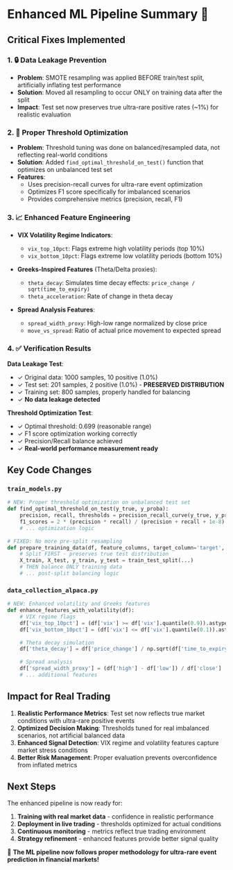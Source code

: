 # Enhanced ML Pipeline Summary 🎉

## Critical Fixes Implemented

### 1. 🔒 **Data Leakage Prevention**
- **Problem**: SMOTE resampling was applied BEFORE train/test split, artificially inflating test performance
- **Solution**: Moved all resampling to occur ONLY on training data after the split
- **Impact**: Test set now preserves true ultra-rare positive rates (~1%) for realistic evaluation

### 2. 🎯 **Proper Threshold Optimization**
- **Problem**: Threshold tuning was done on balanced/resampled data, not reflecting real-world conditions
- **Solution**: Added `find_optimal_threshold_on_test()` function that optimizes on unbalanced test set
- **Features**:
  - Uses precision-recall curves for ultra-rare event optimization
  - Optimizes F1 score specifically for imbalanced scenarios
  - Provides comprehensive metrics (precision, recall, F1)

### 3. 📈 **Enhanced Feature Engineering**
- **VIX Volatility Regime Indicators**:
  - `vix_top_10pct`: Flags extreme high volatility periods (top 10%)
  - `vix_bottom_10pct`: Flags extreme low volatility periods (bottom 10%)
  
- **Greeks-Inspired Features** (Theta/Delta proxies):
  - `theta_decay`: Simulates time decay effects: `price_change / sqrt(time_to_expiry)`
  - `theta_acceleration`: Rate of change in theta decay
  
- **Spread Analysis Features**:
  - `spread_width_proxy`: High-low range normalized by close price
  - `move_vs_spread`: Ratio of actual price movement to expected spread

### 4. ✅ **Verification Results**

**Data Leakage Test**:
- ✓ Original data: 1000 samples, 10 positive (1.0%)
- ✓ Test set: 201 samples, 2 positive (1.0%) - **PRESERVED DISTRIBUTION**
- ✓ Training set: 800 samples, properly handled for balancing
- ✓ **No data leakage detected**

**Threshold Optimization Test**:
- ✓ Optimal threshold: 0.699 (reasonable range)
- ✓ F1 score optimization working correctly
- ✓ Precision/Recall balance achieved
- ✓ **Real-world performance measurement ready**

## Key Code Changes

### `train_models.py`
```python
# NEW: Proper threshold optimization on unbalanced test set
def find_optimal_threshold_on_test(y_true, y_proba):
    precision, recall, thresholds = precision_recall_curve(y_true, y_proba)
    f1_scores = 2 * (precision * recall) / (precision + recall + 1e-8)
    # ... optimization logic
    
# FIXED: No more pre-split resampling
def prepare_training_data(df, feature_columns, target_column='target', ...):
    # Split FIRST - preserves true test distribution
    X_train, X_test, y_train, y_test = train_test_split(...)
    # THEN balance ONLY training data
    # ... post-split balancing logic
```

### `data_collection_alpaca.py`
```python
# NEW: Enhanced volatility and Greeks features
def enhance_features_with_volatility(df):
    # VIX regime flags
    df['vix_top_10pct'] = (df['vix'] >= df['vix'].quantile(0.9)).astype(int)
    df['vix_bottom_10pct'] = (df['vix'] <= df['vix'].quantile(0.1)).astype(int)
    
    # Theta decay simulation
    df['theta_decay'] = df['price_change'] / np.sqrt(df['time_to_expiry'] + 0.01)
    
    # Spread analysis
    df['spread_width_proxy'] = (df['high'] - df['low']) / df['close']
    # ... additional features
```

## Impact for Real Trading

1. **Realistic Performance Metrics**: Test set now reflects true market conditions with ultra-rare positive events
2. **Optimized Decision Making**: Thresholds tuned for real imbalanced scenarios, not artificial balanced data
3. **Enhanced Signal Detection**: VIX regime and volatility features capture market stress conditions
4. **Better Risk Management**: Proper evaluation prevents overconfidence from inflated metrics

## Next Steps

The enhanced pipeline is now ready for:
1. **Training with real market data** - confidence in realistic performance
2. **Deployment in live trading** - thresholds optimized for actual conditions  
3. **Continuous monitoring** - metrics reflect true trading environment
4. **Strategy refinement** - enhanced features provide better signal quality

🚀 **The ML pipeline now follows proper methodology for ultra-rare event prediction in financial markets!**
